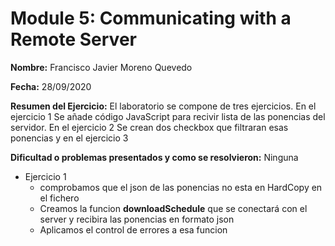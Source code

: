 # Module 5: Communicating with a Remote Server

**Nombre:** Francisco Javier Moreno Quevedo

**Fecha:** 28/09/2020

**Resumen del Ejercicio:** El laboratorio se compone de tres ejercicios. En el ejercicio 1 Se añade código JavaScript para recivir lista de las ponencias del servidor. En el ejercicio 2 Se crean dos checkbox que filtraran esas ponencias y en el ejercicio 3

**Dificultad o problemas presentados y como se resolvieron:** Ninguna

- Ejercicio 1
  - comprobamos que el json de las ponencias no esta en HardCopy en el fichero
  - Creamos la funcion **downloadSchedule** que se conectará con el server y recibira las ponencias en formato json
  - Aplicamos el control de errores a esa funcion